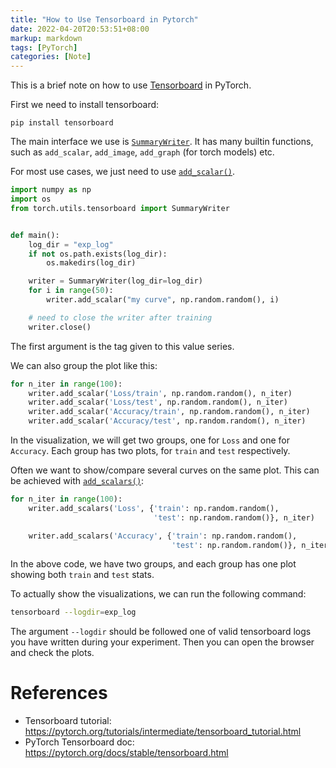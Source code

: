 ```yaml
---
title: "How to Use Tensorboard in Pytorch"
date: 2022-04-20T20:53:51+08:00
markup: markdown
tags: [PyTorch]
categories: [Note]
---
```


This is a brief note on how to use [Tensorboard](https://github.com/tensorflow/tensorboard) in PyTorch.

<!--more-->

First we need to install tensorboard:

```
pip install tensorboard
```

The main interface we use is [`SummaryWriter`](https://pytorch.org/docs/stable/tensorboard.html#torch.utils.tensorboard.writer.SummaryWriter).
It has many builtin functions, such as `add_scalar`, `add_image`,  `add_graph` (for torch models) etc.

For most use cases, we just need to use [`add_scalar()`](https://pytorch.org/docs/stable/tensorboard.html#torch.utils.tensorboard.writer.SummaryWriter.add_scalar).

```python
import numpy as np
import os
from torch.utils.tensorboard import SummaryWriter


def main():
    log_dir = "exp_log"
    if not os.path.exists(log_dir):
        os.makedirs(log_dir)

    writer = SummaryWriter(log_dir=log_dir)
    for i in range(50):
        writer.add_scalar("my curve", np.random.random(), i)

    # need to close the writer after training
    writer.close()
```

The first argument is the tag given to this value series.

We can also group the plot like this:

```python
for n_iter in range(100):
    writer.add_scalar('Loss/train', np.random.random(), n_iter)
    writer.add_scalar('Loss/test', np.random.random(), n_iter)
    writer.add_scalar('Accuracy/train', np.random.random(), n_iter)
    writer.add_scalar('Accuracy/test', np.random.random(), n_iter)
```

In the visualization, we will get two groups, one for `Loss` and one for `Accuracy`.
Each group has two plots, for `train` and `test` respectively.

Often we want to show/compare several curves on the same plot.
This can be achieved with [`add_scalars()`](https://pytorch.org/docs/stable/tensorboard.html#torch.utils.tensorboard.writer.SummaryWriter.add_scalars):


```python
for n_iter in range(100):
    writer.add_scalars('Loss', {'train': np.random.random(),
                                'test': np.random.random()}, n_iter)

    writer.add_scalars('Accuracy', {'train': np.random.random(),
                                    'test': np.random.random()}, n_iter)
```

In the above code, we have two groups, and each group has one plot showing both `train` and `test` stats.

To actually show the visualizations, we can run the following command:

```bash
tensorboard --logdir=exp_log
```

The argument `--logdir` should be followed one of valid tensorboard logs you have written during your experiment.
Then you can open the browser and check the plots.

# References

+ Tensorboard tutorial: https://pytorch.org/tutorials/intermediate/tensorboard_tutorial.html
+ PyTorch Tensorboard doc: https://pytorch.org/docs/stable/tensorboard.html
